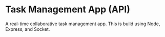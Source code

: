 # Task Management App (API)

A real-time collaborative task management app. This is build using Node, Express, and Socket.
